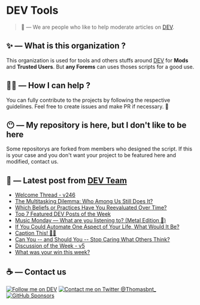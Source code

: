 # DEV Tools

> 🔧 — We are people who like to help moderate articles on [DEV](https://dev.to).

## ✨ — What is this organization ?

This organization is used for tools and others stuffs around [DEV](https://dev.to) for **Mods** and **Trusted Users**. But __any Forems__ can uses thoses scripts for a good use.


## 💪🏼 — How I can help ?

You can fully contribute to the projects by following the respective guidelines. Feel free to create issues and make PR if necessary. 🎉

## 😶 — My repository is here, but I don't like to be here

Some repositorys are forked from members who designed the script. If this is your case and you don't want your project to be featured here and modified, contact us.

## 📝 — Latest post from [DEV Team](https://dev.to/devteam)

<!-- BLOG-POST-LIST:START -->
- [Welcome Thread - v246](https://dev.to/devteam/welcome-thread-v246-2e94)
- [The Multitasking Dilemma: Who Among Us Still Does It?](https://dev.to/devteam/the-multitasking-dilemma-who-among-us-still-does-it-40f)
- [Which Beliefs or Practices Have You Reevaluated Over Time?](https://dev.to/devteam/which-beliefs-or-practices-have-your-reevaluated-over-time-59c)
- [Top 7 Featured DEV Posts of the Week](https://dev.to/devteam/top-7-featured-dev-posts-of-the-week-5770)
- [Music Monday — What are you listening to? &lpar;Metal Edition 🤘&rpar;](https://dev.to/devteam/music-monday--18n)
- [If You Could Automate One Aspect of Your Life, What Would It Be?](https://dev.to/devteam/if-you-could-automate-one-aspect-of-your-life-what-would-it-be-4nop)
- [Caption This! 🤔💭](https://dev.to/devteam/caption-this-4fk3)
- [Can You -- and Should You -- Stop Caring What Others Think?](https://dev.to/devteam/can-you-and-should-you-stop-caring-what-others-think-4bm4)
- [Discussion of the Week - v5](https://dev.to/devteam/discussion-of-the-week-v5-19bo)
- [What was your win this week?](https://dev.to/devteam/what-was-your-win-this-week-aod)
<!-- BLOG-POST-LIST:END -->


## ☕ — Contact us

[![Follow me on DEV](https://img.shields.io/badge/dev.to-%2308090A.svg?&style=for-the-badge&logo=dev.to&logoColor=white&alt=devto)](https://dev.to/thomasbnt)
[![Contact me on Twitter @Thomasbnt_](https://img.shields.io/badge/Contact%20me%20on%20Twitter-%231DA1F2.svg?&style=for-the-badge&logo=twitter&logoColor=white&alt=twitter)](https://twitter.com/messages/1142357270-1142357270?text=Hello,%20I%20contact%20you%20from%20devtotools%20&recipient_id=1142357270) [![GitHub Sponsors](https://img.shields.io/badge/Sponsor%20me-%23EA54AE.svg?&style=for-the-badge&logo=github-sponsors&logoColor=white)](https://github.com/sponsors/thomasbnt)


